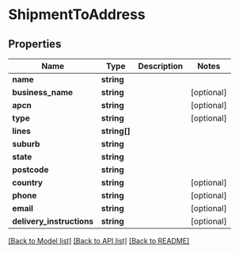 # ShipmentToAddress

## Properties
Name | Type | Description | Notes
------------ | ------------- | ------------- | -------------
**name** | **string** |  | 
**business_name** | **string** |  | [optional] 
**apcn** | **string** |  | [optional] 
**type** | **string** |  | [optional] 
**lines** | **string[]** |  | 
**suburb** | **string** |  | 
**state** | **string** |  | 
**postcode** | **string** |  | 
**country** | **string** |  | [optional] 
**phone** | **string** |  | [optional] 
**email** | **string** |  | [optional] 
**delivery_instructions** | **string** |  | [optional] 

[[Back to Model list]](../README.md#documentation-for-models) [[Back to API list]](../README.md#documentation-for-api-endpoints) [[Back to README]](../README.md)


